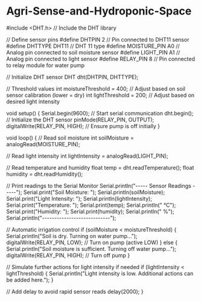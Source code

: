 # Agri-Sense-and-Hydroponic-Space
#include <DHT.h> // Include the DHT library

// Define sensor pins
#define DHTPIN 2       // Pin connected to DHT11 sensor
#define DHTTYPE DHT11  // DHT 11 type
#define MOISTURE_PIN A0 // Analog pin connected to soil moisture sensor
#define LIGHT_PIN A1    // Analog pin connected to light sensor
#define RELAY_PIN 8     // Pin connected to relay module for water pump

// Initialize DHT sensor
DHT dht(DHTPIN, DHTTYPE);

// Threshold values
int moistureThreshold = 400; // Adjust based on soil sensor calibration (lower = dry)
int lightThreshold = 200;    // Adjust based on desired light intensity

void setup() {
  Serial.begin(9600); // Start serial communication
  dht.begin();        // Initialize the DHT sensor
  pinMode(RELAY_PIN, OUTPUT);
  digitalWrite(RELAY_PIN, HIGH); // Ensure pump is off initially
}

void loop() {
  // Read soil moisture
  int soilMoisture = analogRead(MOISTURE_PIN);
  
  // Read light intensity
  int lightIntensity = analogRead(LIGHT_PIN);
  
  // Read temperature and humidity
  float temp = dht.readTemperature();
  float humidity = dht.readHumidity();
  
  // Print readings to the Serial Monitor
  Serial.println("----- Sensor Readings -----");
  Serial.print("Soil Moisture: ");
  Serial.println(soilMoisture);
  Serial.print("Light Intensity: ");
  Serial.println(lightIntensity);
  Serial.print("Temperature: ");
  Serial.print(temp);
  Serial.println(" °C");
  Serial.print("Humidity: ");
  Serial.print(humidity);
  Serial.println(" %");
  Serial.println("----------------------------");
  
  // Automatic irrigation control
  if (soilMoisture < moistureThreshold) {
    Serial.println("Soil is dry. Turning on water pump...");
    digitalWrite(RELAY_PIN, LOW); // Turn on pump (active LOW)
  } else {
    Serial.println("Soil moisture is sufficient. Turning off water pump...");
    digitalWrite(RELAY_PIN, HIGH); // Turn off pump
  }
  
  // Simulate further actions for light intensity if needed
  if (lightIntensity < lightThreshold) {
    Serial.println("Light intensity is low. Additional actions can be added here.");
  }
  
  // Add delay to avoid rapid sensor reads
  delay(2000);
}
